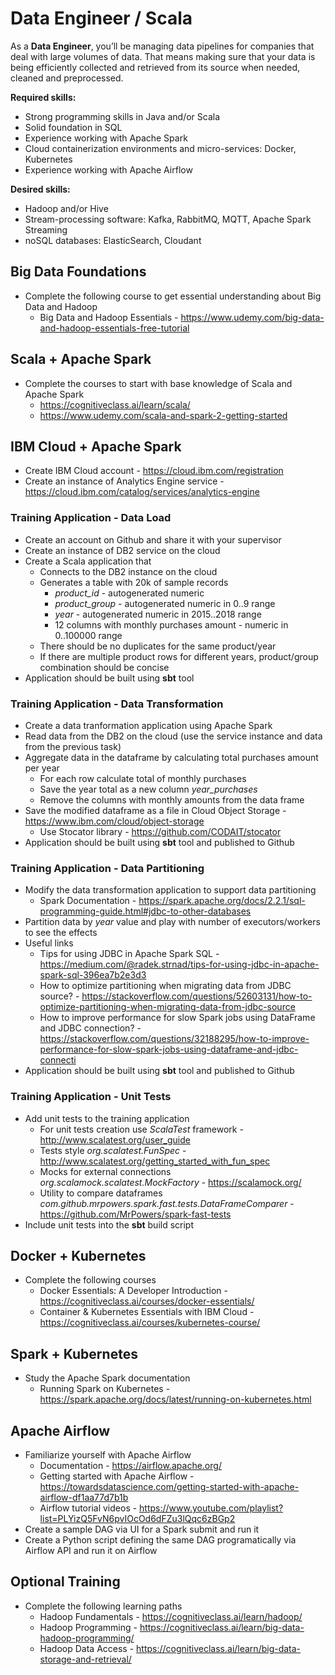 # Data Engineer / Scala

As a **Data Engineer**, you’ll be managing data pipelines for companies that deal with large volumes of data. That means making sure that your data is being efficiently collected and retrieved from its source when needed, cleaned and preprocessed.

**Required skills:**
- Strong programming skills in Java and/or Scala
- Solid foundation in SQL
- Experience working with Apache Spark
- Cloud containerization environments and micro-services: Docker, Kubernetes
- Experience working with Apache Airflow

**Desired skills:**
- Hadoop and/or Hive
- Stream-processing software: Kafka, RabbitMQ, MQTT, Apache Spark Streaming
- noSQL databases: ElasticSearch, Cloudant

## Big Data Foundations
- Complete the following course to get essential understanding about Big Data and Hadoop
  - Big Data and Hadoop Essentials - https://www.udemy.com/big-data-and-hadoop-essentials-free-tutorial

## Scala + Apache Spark
- Complete the courses to start with base knowledge of Scala and Apache Spark
  - https://cognitiveclass.ai/learn/scala/
  - https://www.udemy.com/scala-and-spark-2-getting-started

## IBM Cloud + Apache Spark
- Create IBM Cloud account - https://cloud.ibm.com/registration
- Create an instance of Analytics Engine service - https://cloud.ibm.com/catalog/services/analytics-engine

### Training Application - Data Load
- Create an account on Github and share it with your supervisor
- Create an instance of DB2 service on the cloud
- Create a Scala application that
  - Connects to the DB2 instance on the cloud
  - Generates a table with 20k of sample records
    - *product_id* - autogenerated numeric
    - *product_group* - autogenerated numeric in 0..9 range
    - *year* - autogenerated numeric in 2015..2018 range
    - 12 columns with monthly purchases amount - numeric in 0..100000 range
  - There should be no duplicates for the same product/year
  - If there are multiple product rows for different years, product/group combination should be concise
- Application should be built using **sbt** tool

### Training Application - Data Transformation
- Create a data tranformation application using Apache Spark
- Read data from the DB2 on the cloud (use the service instance and data from the previous task) 
- Aggregate data in the dataframe by calculating total purchases amount per year
  - For each row calculate total of monthly purchases
  - Save the year total as a new column *year_purchases*
  - Remove the columns with monthly amounts from the data frame
- Save the modified dataframe as a file in Cloud Object Storage - https://www.ibm.com/cloud/object-storage
  - Use Stocator library - https://github.com/CODAIT/stocator
- Application should be built using **sbt** tool and published to Github

### Training Application - Data Partitioning
- Modify the data transformation application to support data partitioning
  - Spark Documentation - https://spark.apache.org/docs/2.2.1/sql-programming-guide.html#jdbc-to-other-databases
- Partition data by *year* value and play with number of executors/workers to see the effects
- Useful links
  - Tips for using JDBC in Apache Spark SQL - https://medium.com/@radek.strnad/tips-for-using-jdbc-in-apache-spark-sql-396ea7b2e3d3
  - How to optimize partitioning when migrating data from JDBC source? - https://stackoverflow.com/questions/52603131/how-to-optimize-partitioning-when-migrating-data-from-jdbc-source
  - How to improve performance for slow Spark jobs using DataFrame and JDBC connection? - https://stackoverflow.com/questions/32188295/how-to-improve-performance-for-slow-spark-jobs-using-dataframe-and-jdbc-connecti
- Application should be built using **sbt** tool and published to Github

### Training Application - Unit Tests
- Add unit tests to the training application
  - For unit tests creation use *ScalaTest* framework - http://www.scalatest.org/user_guide
  - Tests style *org.scalatest.FunSpec* - http://www.scalatest.org/getting_started_with_fun_spec
  - Mocks for external connections *org.scalamock.scalatest.MockFactory* - https://scalamock.org/
  - Utility to compare dataframes *com.github.mrpowers.spark.fast.tests.DataFrameComparer* - https://github.com/MrPowers/spark-fast-tests
- Include unit tests into the **sbt** build script

## Docker + Kubernetes
- Complete the following courses
  - Docker Essentials: A Developer Introduction - https://cognitiveclass.ai/courses/docker-essentials/
  - Container & Kubernetes Essentials with IBM Cloud - https://cognitiveclass.ai/courses/kubernetes-course/
  
## Spark + Kubernetes
- Study the Apache Spark documentation
  - Running Spark on Kubernetes - https://spark.apache.org/docs/latest/running-on-kubernetes.html
  
## Apache Airflow
- Familiarize yourself with Apache Airflow 
  - Documentation - https://airflow.apache.org/
  - Getting started with Apache Airflow - https://towardsdatascience.com/getting-started-with-apache-airflow-df1aa77d7b1b
  - Airflow tutorial videos - https://www.youtube.com/playlist?list=PLYizQ5FvN6pvIOcOd6dFZu3lQqc6zBGp2
- Create a sample DAG via UI for a Spark submit and run it
- Create a Python script defining the same DAG programatically via Airflow API and run it on Airflow

## Optional Training
- Complete the following learning paths
  - Hadoop Fundamentals - https://cognitiveclass.ai/learn/hadoop/
  - Hadoop Programming - https://cognitiveclass.ai/learn/big-data-hadoop-programming/
  - Hadoop Data Access - https://cognitiveclass.ai/learn/big-data-storage-and-retrieval/
